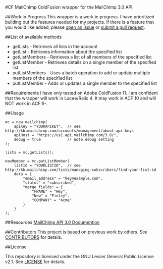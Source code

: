 #CF MailChimp
ColdFusion wrapper for the MailChimp 3.0 API

##Work in Progress
This wrapper is a work in progress. I have prioritized building out the features needed for my projects. 
If there is a feature that you would like added, please [open an issue](https://github.com/kevindb/cf-mailchimp/issues/new) or [submit a pull request](https://github.com/kevindb/cf-mailchimp/pulls).

##List of available methods
- getLists - Retrieves all lists in the account
- getList - Retrieves information about the specified list
- getListMembers - Retrieves a list of all members of the specified list
- getListMember - Retrieves details on a single member of the specified list
- putListMembers - Uses a batch operation to add or update multiple members of the specified list
- putListMember - Adds or updates a single member to the specified list

##Requirements
I have only tested on Adobe ColdFusion 11. I am confident that the wrapper will work in Lucee/Railo 4. It may work in ACF 10 and will NOT work in ACF 9-.

##Usage
```
mc = new mailchimp(
	apiKey = "YOURAPIKEY",	// see http://kb.mailchimp.com/accounts/management/about-api-keys
	apiHost = "https://us1.api.mailchimp.com/3.0/",
	debug = true			// note debug setting
);

lists = mc.getLists();

newMember = mc.putListMember(
	listId = "YOURLISTID",	// see http://kb.mailchimp.com/lists/managing-subscribers/find-your-list-id
	data = {
		"email_address" = "hey@example.com",
		"status" = "subscribed",
		"merge_fields" = {
			"FNAME" = "Hey",
			"Now" = "Finley",
			"COMPANY" = "Acme"
		}
	}
);
```

##Resources
[MailChimp API 3.0 Documention](http://developer.mailchimp.com/)

##Contributors
This project is based on previous work by others. 
See [CONTRIBUTORS](CONTRIBUTORS.md) for details.

##License

This repository is licensed under the GNU Lesser General Public License v2.1. 
See [LICENSE](LICENSE) for details.
